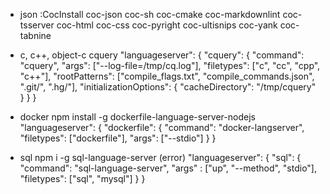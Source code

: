 * json
:CocInstall coc-json coc-sh coc-cmake coc-markdownlint coc-tsserver coc-html coc-css coc-pyright coc-ultisnips coc-yank coc-tabnine

* c, c++, object-c
cquery
"languageserver": {
  "cquery": {
    "command": "cquery",
    "args": ["--log-file=/tmp/cq.log"],
    "filetypes": ["c", "cc", "cpp", "c++"],
    "rootPatterns": ["compile_flags.txt", "compile_commands.json", ".git/", ".hg/"],
    "initializationOptions": {
      "cacheDirectory": "/tmp/cquery"
    }
  }
}

* docker
npm install -g dockerfile-language-server-nodejs
"languageserver": {
  "dockerfile": {
      "command": "docker-langserver",
      "filetypes": ["dockerfile"],
      "args": ["--stdio"]
  }
}

* sql
npm i -g sql-language-server (error)
"languageserver": {
  "sql": {
      "command": "sql-language-server",
      "args" : ["up", "--method", "stdio"],
      "filetypes": ["sql", "mysql"]
          }
      }

